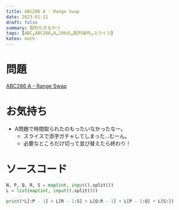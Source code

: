 ```yaml
---
title: ABC286 A - Range Swap
date: 2023-01-21
draft: false
summary: 配列ちぎるやつ
tags: [ABC,ABC286,A,100点,配列操作,スライス]
katex: math
---
```

# 問題
[ABC286  A - Range Swap](https://atcoder.jp/contests/abc286/tasks/abc286_a)
# お気持ち
* A問題で時間取られたのもったいなかったなー。
    * スライスで添字ガチャしてしまった…むーん。
    * 必要なところだけ切って並び替えたら終わり！
# ソースコード
```python:A.py
N, P, Q, R, S = map(int, input().split())
L = list(map(int, input().split()))

print(*L[:P - 1] + L[R - 1:S] + L[Q:R - 1] + L[P - 1:Q] + L[S:])
```